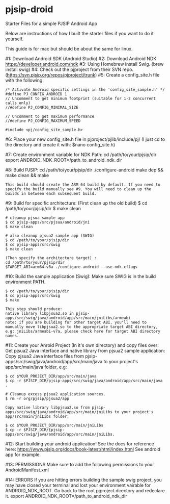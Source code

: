 # pjsip-droid
Starter Files for a simple PJSIP Android App

Below are instructions of how I built the starter files if you want to do it yourself. 

This guide is for mac but should be about the same for linux. 

#1: Download Android SDK (Android Studio)
#2: Download Android NDK https://developer.android.com/ndk
#3: Using Homebrew install Swig. (brew install swig)
#4: Check out the pjproject from their SVN repo. (https://svn.pjsip.org/repos/pjproject/trunk) 
#5: Create a config_site.h file with the following:

    /* Activate Android specific settings in the 'config_site_sample.h' */
    #define PJ_CONFIG_ANDROID 1
    // Uncomment to get minimum footprint (suitable for 1-2 concurrent calls only)
    //#define PJ_CONFIG_MINIMAL_SIZE

    // Uncomment to get maximum performance
    //#define PJ_CONFIG_MAXIMUM_SPEED

    #include <pj/config_site_sample.h> 

#6: Place your new config_site.h file in pjproject/pjlib/include/pj/
    (I just cd to the directory and create it with: $nano config_site.h)

#7: Create environment variable for NDK Path:
    cd /path/to/your/pjsip/dir
    export ANDROID_NDK_ROOT=/path_to_android_ndk_dir 

#8: Build PJSIP:
    cd /path/to/your/pjsip/dir
    ./configure-android
    make dep && make clean && make

    This build should create the ARM 64 build by default. If you need to specify the build manually see #9. You will need to clean up the builds in between each subsequent build.

#9: Build for specific architecture: (First clean up the old build)
    $ cd /path/to/your/pjsip/dir
    $ make clean

    # cleanup pjsua sample app
    $ cd pjsip-apps/src/pjsua/android/jni
    $ make clean

    # also cleanup pjsua2 sample app (SWIG)
    $ cd /path/to/your/pjsip/dir
    $ cd pjsip-apps/src/swig
    $ make clean

    (Then specify the architecture target) :
    cd /path/to/your/pjsip/dir 
    $TARGET_ABI=arm64-v8a ./configure-android --use-ndk-cflags

#10: Build the sample application (Swig):
    Make sure SWIG is in the build environment PATH.

    $ cd /path/to/your/pjsip/dir
    $ cd pjsip-apps/src/swig
    $ make

    This step should produce:
    native library libpjsua2.so in pjsip-apps/src/swig/java/android/app/src/main/jniLibs/armeabi
    note: if you are building for other target ABI, you'll need to manually move libpjsua2.so to the appropriate target ABI directory, e.g: jniLibs/armeabi-v7a, please check ​here for target ABI directory names.

#11: Create your Anroid Project (In it's own directory) and copy files over:
    Get pjsua2 Java interface and native library from pjsua2 sample application:
    Copy pjsua2 Java interface files from pjsip-apps/src/swig/java/android/app/src/main/java to your project's app/src/main/java folder, e.g:

    $ cd $YOUR_PROJECT_DIR/app/src/main/java
    $ cp -r $PJSIP_DIR/pjsip-apps/src/swig/java/android/app/src/main/java .

    # Cleanup excess pjsua2 application sources.
    $ rm -r org/pjsip/pjsua2/app

    Copy native library libpjsua2.so from pjsip-apps/src/swig/java/android/app/src/main/jniLibs to your project's app/src/main/jniLibs folder:

    $ cd $YOUR_PROJECT_DIR/app/src/main/jniLibs
    $ cp -r $PJSIP_DIR/{pjsip-apps/src/swig/java/android/app/src/main/jniLibs.

#12: Start building your android application! See the docs for reference here: https://www.pjsip.org/docs/book-latest/html/index.html
    See android app for example. 

#13: PERMISSIONS
    Make sure to add the following permissions to your AndroidManifest.xml
    <uses-permission android:name="android.permission.INTERNET"/>
    <uses-permission android:name="android.permission.ACCESS_NETWORK_STATE"/>

#14: ERRORS
    If you are hitting errors building the sample swig project, you may have closed your terminal and lost your environment vairable for ANDROID_NDK_ROOT. Go back to the root pjproject directory and redeclare it. 
    export ANDROID_NDK_ROOT=/path_to_android_ndk_dir 


